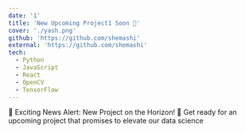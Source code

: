```yaml
---
date: '1'
title: 'New Upcoming Project1 Soon 🌟'
cover: './yash.png'
github: 'https://github.com/shemashi'
external: 'https://github.com/shemashi'
tech:
  - Python
  - JavaScript
  - React
  - OpenCV
  - TensorFlow
---
```


📢 Exciting News Alert: New Project on the Horizon! 🌟
Get ready for an upcoming project that promises to elevate our data science